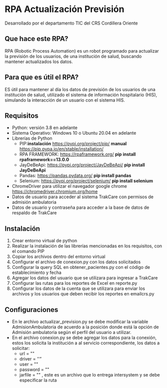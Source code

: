 # RPA Actualización Previsión
Desarrollado por el departamento TIC del CRS Cordillera Oriente

## Que hace este RPA?
RPA (Robotic Process Automation) es un robot programado para actualizar la previsión de los usuarios, de una institución de salud, buscando mantener actualizados los datos.
## Para que es útil el RPA?
ES útil para mantener al día los datos de previsión de los usuarios de una institución de salud, utilizado el sistema de información hospitalario (HIS), simulando la interacción de un usuario con el sistema HIS.
## Requisitos
- Python: versión 3.8 en adelante
- Sistema Operativo: Windows 10 o Ubuntu 20.04 en adelante
- Librerías de Python
  - PIP:**instalación** https://pypi.org/project/pip/  **manual** https://pip.pypa.io/en/stable/installation/
  - RPA FRAMEWORK: https://rpaframework.org/ **pip install rpaframework==13.0.0**
  - JayDeBeApi: https://pypi.org/project/JayDeBeApi/ **pip install JayDeBeApi**
  - Pandas: https://pandas.pydata.org/ **pip install pandas**
  - Selenium: https://pypi.org/project/selenium/ **pip install selenium**
- ChromeDriver para utilizar el navegador google chrome https://chromedriver.chromium.org/home
- Datos de usuario para acceder al sistema TrakCare con permisos de admisión ambulatoria
- Datos de usuario y contraseña para acceder a la base de datos de respaldo de TrakCare

## Instalación
1. Crear entorno virtual de python 
2. Realizar la instalación de las librerías mencionadas en los requisitos, con el comando PIP
3. Copiar los archivos dentro del entorno virtual
4. Configurar el archivo de conexion.py con los datos solicitados
5. Configurar la query SQL en obtener_pacientes.py con el código de establecimiento y fecha
6. Agregar los datos del usuario que se utilizara para ingresar a TrakCare
7. Configurar las rutas para los reportes de Excel en reporte.py
8. Configurar los datos de la cuenta que se utilizara para enviar los archivos y los usuarios que deben recibir los reportes en emailcrs.py

## Configuraciones
- En le archivo actualizar_prevision.py se debe modificar la variable AdmisionAmbulatoria de acuerdo a la posición donde está la opción de Admisión ambulatoria según el perfil del usuario a utilizar.
- En el archivo conexion.py se debe agregar los datos para la conexión, estos los solicita la institución a al servicio correspondiente, los datos a solicitar:
    - url = ""
    - driver = ''”
    - user = ""
    - password = ""
    - jarfile = ""  , este es un archivo que lo entrega intersystem y se debe especificar la ruta

